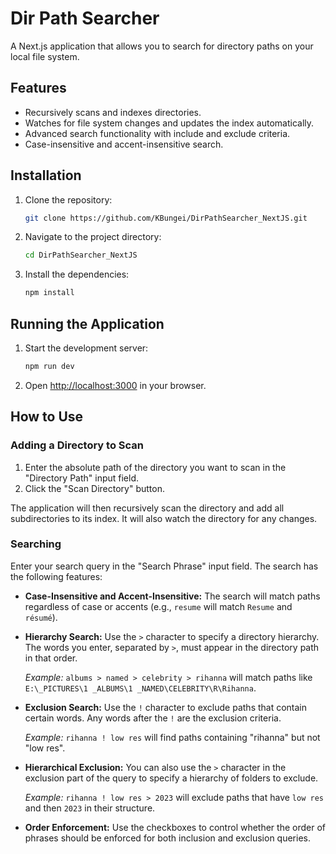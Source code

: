 # Dir Path Searcher

A Next.js application that allows you to search for directory paths on your local file system.

## Features

- Recursively scans and indexes directories.
- Watches for file system changes and updates the index automatically.
- Advanced search functionality with include and exclude criteria.
- Case-insensitive and accent-insensitive search.

## Installation

1. Clone the repository:
   ```bash
   git clone https://github.com/KBungei/DirPathSearcher_NextJS.git
   ```
2. Navigate to the project directory:
   ```bash
   cd DirPathSearcher_NextJS
   ```
3. Install the dependencies:
   ```bash
   npm install
   ```

## Running the Application

1. Start the development server:
   ```bash
   npm run dev
   ```
2. Open [http://localhost:3000](http://localhost:3000) in your browser.

## How to Use

### Adding a Directory to Scan

1. Enter the absolute path of the directory you want to scan in the "Directory Path" input field.
2. Click the "Scan Directory" button.

The application will then recursively scan the directory and add all subdirectories to its index. It will also watch the directory for any changes.

### Searching

Enter your search query in the "Search Phrase" input field. The search has the following features:

- **Case-Insensitive and Accent-Insensitive:** The search will match paths regardless of case or accents (e.g., `resume` will match `Resume` and `résumé`).

- **Hierarchy Search:** Use the `>` character to specify a directory hierarchy. The words you enter, separated by `>`, must appear in the directory path in that order.

  *Example:* `albums > named > celebrity > rihanna` will match paths like `E:\_PICTURES\1 _ALBUMS\1 _NAMED\CELEBRITY\R\Rihanna`.

- **Exclusion Search:** Use the `!` character to exclude paths that contain certain words. Any words after the `!` are the exclusion criteria.

  *Example:* `rihanna ! low res` will find paths containing "rihanna" but not "low res".

- **Hierarchical Exclusion:** You can also use the `>` character in the exclusion part of the query to specify a hierarchy of folders to exclude.

  *Example:* `rihanna ! low res > 2023` will exclude paths that have `low res` and then `2023` in their structure.

- **Order Enforcement:** Use the checkboxes to control whether the order of phrases should be enforced for both inclusion and exclusion queries.
